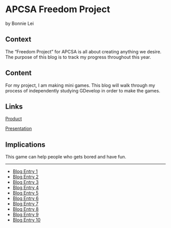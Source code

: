 # APCSA Freedom Project
by Bonnie Lei

## Context
The “Freedom Project” for APCSA is all about creating anything we desire. The purpose of this blog is to track my progress throughout this year.

## Content
For my project, I am making mini games. This blog will walk through my process of independently studying GDevelop in order to make the games.

## Links

[Product](https://gd.games/instant-builds/2fc6c59d-9a7b-4fda-9fd2-faac702910cb)

[Presentation](https://docs.google.com/presentation/d/18SfQWYNKy7jik_4suVJHl-IVrZS0XAEGqawleiPXsUg/edit?usp=sharing_eil_m&ts=645bcb4f)

## Implications
This game can help people who gets bored and have fun.

---

* [Blog Entry 1](entries/entry01.md)
* [Blog Entry 2](entries/entry02.md)
* [Blog Entry 3](entries/entry03.md)
* [Blog Entry 4](entries/entry04.md)
* [Blog Entry 5](entries/entry05.md)
* [Blog Entry 6](entries/entry06.md)
* [Blog Entry 7](entries/entry07.md)
* [Blog Entry 8](entries/entry08.md)
* [Blog Entry 9](entries/entry09.md)
* [Blog Entry 10](entries/entry10.md)
